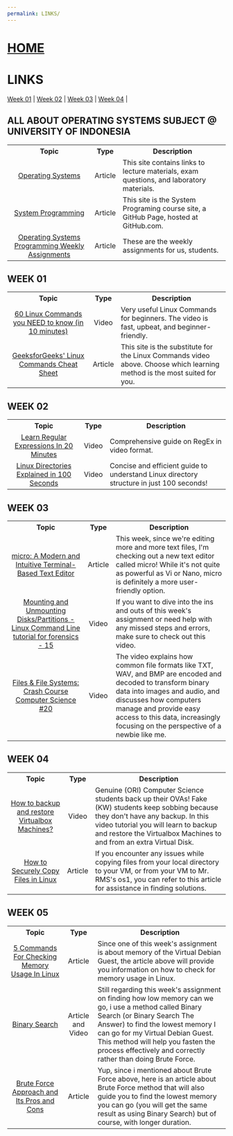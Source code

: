 ```yaml
---
permalink: LINKS/
---
```


# [HOME](../)

# LINKS
[Week 01](#week-01) | [Week 02](#week-02) | [Week 03](#week-03) | [Week 04](#week-04) |

## ALL ABOUT OPERATING SYSTEMS SUBJECT @ UNIVERSITY OF INDONESIA
<table>
    <tr>
        <th style="text-align: center;">Topic</th>
        <th style="text-align: center;">Type</th>
        <th style="text-align: center;">Description</th>
    </tr>
    <tr>
        <td style="text-align: center;"><a href="https://os.vlsm.org/">Operating Systems</a></td>
        <td style="text-align: center;">Article</td>
        <td>This site contains links to lecture materials, exam questions, and laboratory materials.</td>
    </tr>
    <tr>
        <td style="text-align: center;"><a href="https://sp.vlsm.org/">System Programming</a></td>
        <td style="text-align: center;">Article</td>
        <td>This site is the System Programing course site, a GitHub Page, hosted at GitHub.com.</td>
    </tr>
    <tr>
        <td style="text-align: center;"><a href="https://demos.vlsm.org/">Operating Systems Programming Weekly Assignments</a></td>
        <td style="text-align: center;">Article</td>
        <td>These are the weekly assignments for us, students.</td>
    </tr>
</table>

## WEEK 01
<table>
    <tr>
        <th style="text-align: center;">Topic</th>
        <th style="text-align: center;">Type</th>
        <th style="text-align: center;">Description</th>
    </tr>
    <tr>
        <td style="text-align: center;"><a href="https://www.youtube.com/watch?v=gd7BXuUQ91w">60 Linux Commands you NEED to know (in 10 minutes)</a></td>
        <td style="text-align: center;">Video</td>
        <td>Very useful Linux Commands for beginners. The video is fast, upbeat, and beginner-friendly.</td>
    </tr>
    <tr>
        <td style="text-align: center;"><a href="https://www.geeksforgeeks.org/linux-commands-cheat-sheet/">GeeksforGeeks' Linux Commands Cheat Sheet</a></td>
        <td style="text-align: center;">Article</td>
        <td>This site is the substitute for the Linux Commands video above. Choose which learning method is the most suited for you.</td>
    </tr>
</table>

## WEEK 02
<table>
    <tr>
        <th style="text-align: center;">Topic</th>
        <th style="text-align: center;">Type</th>
        <th style="text-align: center;">Description</th>
    </tr>
    <tr>
        <td style="text-align: center;"><a href="https://www.youtube.com/watch?v=rhzKDrUiJVk">Learn Regular Expressions In 20 Minutes</a></td>
        <td style="text-align: center;">Video</td>
        <td>Comprehensive guide on RegEx in video format.</td>
    </tr>
    <tr>
        <td style="text-align: center;"><a href="https://youtu.be/42iQKuQodW4?si=su2ttbenQ-ds7V0o">Linux Directories Explained in 100 Seconds</a></td>
        <td style="text-align: center;">Video</td>
        <td>Concise and efficient guide to understand Linux directory structure in just 100 seconds!</td>
    </tr>
</table>

## WEEK 03
<table>
    <tr>
        <th style="text-align: center;">Topic</th>
        <th style="text-align: center;">Type</th>
        <th style="text-align: center;">Description</th>
    </tr>
    <tr>
        <td style="text-align: center;"><a href="https://micro-editor.github.io/">micro: A Modern and Intuitive Terminal-Based Text Editor</a></td>
        <td style="text-align: center;">Article</td>
        <td>This week, since we're editing more and more text files, I'm checking out a new text editor called micro! While it's not quite as powerful as Vi or Nano, micro is definitely a more user-friendly option.</td>
    </tr>
    <tr>
        <td style="text-align: center;"><a href="https://www.youtube.com/watch?v=F-a_BBAGfkE">Mounting and Unmounting Disks/Partitions - Linux Command Line tutorial for forensics - 15</a></td>
        <td style="text-align: center;">Video</td>
        <td>If you want to dive into the ins and outs of this week's assignment or need help with any missed steps and errors, make sure to check out this video.</td>
    </tr>
    <tr>
        <td style="text-align: center;"><a href="https://www.youtube.com/watch?v=KN8YgJnShPM">Files & File Systems: Crash Course Computer Science #20</a></td>
        <td style="text-align: center;">Video</td>
        <td>The video explains how common file formats like TXT, WAV, and BMP are encoded and decoded to transform binary data into images and audio, and discusses how computers manage and provide easy access to this data, increasingly focusing on the perspective of a newbie like me.</td>
    </tr>
</table>

## WEEK 04
<table>
    <tr>
        <th style="text-align: center;">Topic</th>
        <th style="text-align: center;">Type</th>
        <th style="text-align: center;">Description</th>
    </tr>
    <tr>
        <td style="text-align: center;"><a href="https://youtu.be/HkGJr5BJg5g">How to backup and restore Virtualbox Machines?</a></td>
        <td style="text-align: center;">Video</td>
        <td>Genuine (ORI) Computer Science students back up their OVAs! Fake (KW) students keep sobbing because they don't have any backup. In this video tutorial you will learn to backup and restore the Virtualbox Machines to and from an extra Virtual Disk.</td>
    </tr>
    <tr>
        <td style="text-align: center;"><a href="https://www.geeksforgeeks.org/scp-command-in-linux-with-examples/">How to Securely Copy Files in Linux</a></td>
        <td style="text-align: center;">Article</td>
        <td>If you encounter any issues while copying files from your local directory to your VM, or from your VM to Mr. RMS's os1, you can refer to this article for assistance in finding solutions.</td>
    </tr>
</table>

## WEEK 05
<table>
    <tr>
        <th style="text-align: center;">Topic</th>
        <th style="text-align: center;">Type</th>
        <th style="text-align: center;">Description</th>
    </tr>
    <tr>
        <td style="text-align: center;"><a href="https://www.linuxfoundation.org/blog/blog/classic-sysadmin-linux-101-5-commands-for-checking-memory-usage-in-linux">5 Commands For Checking Memory Usage In Linux</a></td>
        <td style="text-align: center;">Article</td>
        <td>Since one of this week's assignment is about memory of the Virtual Debian Guest, the article above will provide you information on how to check for memory usage in Linux.</td>
    </tr>
    <tr>
        <td style="text-align: center;"><a href="https://usaco.guide/silver/binary-search?lang=cpp">Binary Search</a></td>
        <td style="text-align: center;">Article and Video</td>
        <td>Still regarding this week's assignment on finding how low memory can we go, i use a method called Binary Search (or Binary Search The Answer) to find the lowest memory I can go for my Virtual Debian Guest. This method will help you fasten the process effectively and correctly rather than doing Brute Force.</td>
    </tr>
        <tr>
        <td style="text-align: center;"><a href="https://www.geeksforgeeks.org/brute-force-approach-and-its-pros-and-cons/">Brute Force Approach and Its Pros and Cons</a></td>
        <td style="text-align: center;">Article</td>
        <td>Yup, since i mentioned about Brute Force above, here is an article about Brute Force method that will also guide you to find the lowest memory you can go (you will get the same result as using Binary Search) but of course, with longer duration.</td>
    </tr>
</table>
